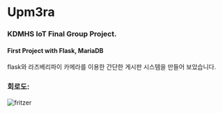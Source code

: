 # Upm3ra
### KDMHS IoT Final Group Project.
#### First Project with Flask, MariaDB 
flask와 라즈베리파이 카메라를 이용한 간단한 게시판 시스템을 만들어 보았습니다. <br> 

<h3>회로도:</h3>

![fritzer](https://user-images.githubusercontent.com/91731576/144418967-a485f681-eac8-4371-8502-d6ef564fa295.png)
